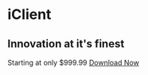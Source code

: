 # iClient
## Innovation at it's finest
Starting at only $999.99
[Download Now](https:iclient.mmnbvcxzlkjhgfd.repl.co)
